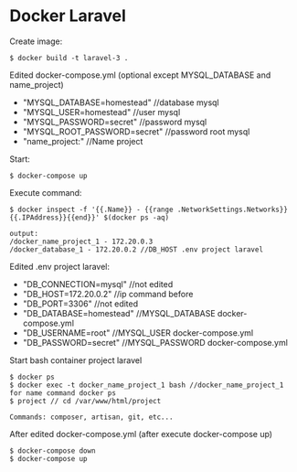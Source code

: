 # Docker Laravel

Create image:

    $ docker build -t laravel-3 .

Edited docker-compose.yml (optional except MYSQL_DATABASE and name_project)

- "MYSQL_DATABASE=homestead" //database mysql
- "MYSQL_USER=homestead" //user mysql
- "MYSQL_PASSWORD=secret" //password mysql
- "MYSQL_ROOT_PASSWORD=secret" //password root mysql
- "name_project:" //Name project

Start:

    $ docker-compose up
    
Execute command:

    $ docker inspect -f '{{.Name}} - {{range .NetworkSettings.Networks}}{{.IPAddress}}{{end}}' $(docker ps -aq)
    
    output:
    /docker_name_project_1 - 172.20.0.3
    /docker_database_1 - 172.20.0.2 //DB_HOST .env project laravel
    
Edited .env project laravel:

- "DB_CONNECTION=mysql" //not edited
- "DB_HOST=172.20.0.2" //ip command before
- "DB_PORT=3306" //not edited
- "DB_DATABASE=homestead" //MYSQL_DATABASE docker-compose.yml
- "DB_USERNAME=root" //MYSQL_USER docker-compose.yml
- "DB_PASSWORD=secret" //MYSQL_PASSWORD docker-compose.yml

Start bash container project laravel

    $ docker ps
    $ docker exec -t docker_name_project_1 bash //docker_name_project_1 for name command docker ps
    $ project // cd /var/www/html/project
    
    Commands: composer, artisan, git, etc...
  
After edited docker-compose.yml (after execute docker-compose up)

    $ docker-compose down
    $ docker-compose up
